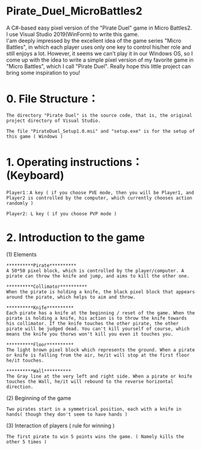 # Pirate_Duel_MicroBattles2
A C#-based easy pixel version of the "Pirate Duel" game in Micro Battles2. </br>
I use Visual Studio 2019(WinForm) to write this game.</br>
I'am deeply impressed by the excellent idea of the game series "Micro Battles", in which each player uses only one key to control his/her role and still enjoys a lot. However, it seems we can't play it in our Windows OS, so I come up with the idea to write a simple pixel version of my favorite game in "Micro Battles", which I call "Pirate Duel". Really hope this little project can bring some inspiration to you!



# 0. File Structure：

	The directory "Pirate Duel" is the source code, that is, the original project directory of Visual Studio.
	
	The file "PirateDuel_Setup1.0.msi" and "setup.exe" is for the setup of this game ( Windows )

# 1. Operating instructions：(Keyboard)

	Player1：A key ( if you choose PVE mode, then you will be Player1, and Player2 is controlled by the computer, which currently chooses action randomly )
	
  	Player2: L key ( if you choose PVP mode )

# 2. Introduction to the game

  (1) Elements
	
	**********Pirate**********
	A 50*50 pixel block, which is controlled by the player/computer. A pirate can throw the knife and jump, and aims to kill the other one.

	**********Collimator**********
	When the pirate is holding a knife, the black pixel block that appears around the pirate, which helps to aim and throw.

	**********Knife**********
	Each pirate has a knife at the beginning / reset of the game. When the pirate is holding a knife, his action is to throw the knife towards his collimator. If the knife touches the other pirate, the other pirate will be judged dead. You can't kill yourself of course, which means the knife you thorws won't kill you even it touches you.

	**********Floor**********
	The light brown pixel block which represents the ground. When a pirate or knife is falling from the air, he/it will stop at the first floor he/it touches.

	**********Wall**********
	The Gray line at the very left and right side. When a pirate or knife touches the Wall, he/it will rebound to the reverse horizontal direction.

  (2) Beginning of the game
  
	Two pirates start in a symmetrical position, each with a knife in hands( though they don't seem to have hands )

  (3) Interaction of players ( rule for winning ) 
  
	The first pirate to win 5 points wins the game. ( Namely kills the other 5 times )
